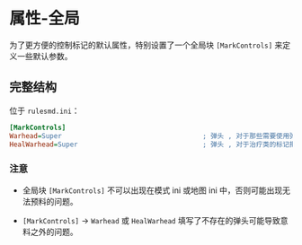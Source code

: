 # 属性-全局

为了更方便的控制标记的默认属性，特别设置了一个全局块 `[MarkControls]` 来定义一些默认参数。



## 完整结构

位于 `rulesmd.ini`：

```ini
[MarkControls]
Warhead=Super                                   ; 弹头 , 对于那些需要使用弹头的标记 (使用攻击者弹头的标记除外) , 它们的默认弹头 , 默认值是 Super (即 C4 的默认弹头)
HealWarhead=Super                               ; 弹头 , 对于治疗类的标记把目标治死时使用的弹头 (对于允许自定义弹头的标记这是它们的默认值) , 默认值是 Super (即 C4 的默认弹头)
```

### 注意

* 全局块 `[MarkControls]` 不可以出现在模式 ini 或地图 ini 中，否则可能出现无法预料的问题。

* `[MarkControls]` -> `Warhead` 或 `HealWarhead` 填写了不存在的弹头可能导致意料之外的问题。